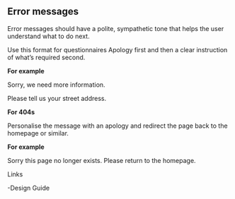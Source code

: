 ---
---
## Error messages

Error messages should have a polite, sympathetic tone that helps the user understand what to do next.

Use this format for questionnaires
Apology first and then a clear instruction of what’s required second.

**For example**

Sorry, we need more information.

Please tell us your street address.

**For 404s**

Personalise the message with an apology and redirect the page back to the homepage or similar.

**For example**

Sorry this page no longer exists. Please return to the homepage.

Links

-Design Guide
